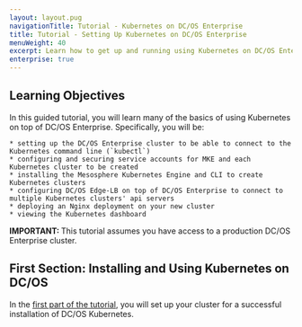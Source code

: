 ```yaml
---
layout: layout.pug
navigationTitle: Tutorial - Kubernetes on DC/OS Enterprise
title: Tutorial - Setting Up Kubernetes on DC/OS Enterprise
menuWeight: 40
excerpt: Learn how to get up and running using Kubernetes on DC/OS Enterprise
enterprise: true
---
```


## Learning Objectives

In this guided tutorial, you will learn many of the basics of using Kubernetes on top of DC/OS Enterprise. Specifically, you will be:

    * setting up the DC/OS Enterprise cluster to be able to connect to the Kubernetes command line (`kubectl`)
    * configuring and securing service accounts for MKE and each Kubernetes cluster to be created
    * installing the Mesosphere Kubernetes Engine and CLI to create Kubernetes clusters
    * configuring DC/OS Edge-LB on top of DC/OS Enterprise to connect to multiple Kubernetes clusters' api servers
    * deploying an Nginx deployment on your new cluster
    * viewing the Kubernetes dashboard

<p class="message-important"><strong>IMPORTANT: </strong>This tutorial assumes you have access to a production DC/OS Enterprise cluster.</p>

## First Section: Installing and Using Kubernetes on DC/OS

In the [first part of the tutorial](/services/kubernetes/2.2.1-1.13.4/getting-started/setting-up/), you will set up your cluster for a successful installation of DC/OS Kubernetes.
